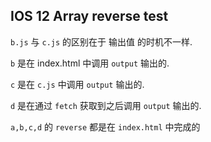 ## IOS 12 Array reverse test

`b.js` 与 `c.js` 的区别在于 输出值 的时机不一样.

`b` 是在 index.html 中调用 `output` 输出的.

`c` 是在 `c.js` 中调用 `output` 输出的.

`d` 是在通过 `fetch` 获取到之后调用 `output` 输出的.


`a,b,c,d` 的 `reverse` 都是在 `index.html` 中完成的

